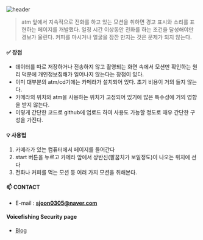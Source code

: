 ![header](https://capsule-render.vercel.app/api?type=shark&color=F08080&section=header&text=Voicefishing%20Security&Color=A0522D&fontSize=40)

> atm 앞에서 지속적으로 전화를 하고 있는 모션을 취하면 경고 표시와 소리를 표현하는 페이지를 개발했다.
일정 시간 이상동안 전화를 하는 조건을 달성해야만 경보가 울린다. 커피를 마시거나 얼굴을 잠깐 만지는 것은 문제가 되지 않는다.

#### ✅ 장점
- 데이터를 따로 저장하거나 전송하지 않고 촬영되는 화면 속에서 모션만 확인하는 원리 덕분에 개인정보침해가 일어나지 않는다는 장점이 있다.
- 이미 대부분의 atm/cd기에는 카메라가 설치되어 있다. 초기 비용이 거의 들지 않는다.
- 카메라의 위치와 atm을 사용하는 위치가 고정되어 있기에 많은 특수성에 거의 영향을 받지 않는다.
- 이렇게 간단한 코드로 github에 업로드 하여 사용도 가능할 정도로 매우 간단한 구성을 가진다.

#### 💡 사용법
1. 카메라가 있는 컴퓨터에서 페이지를 들어간다
2. start 버튼을 누르고 카메라 앞에서 상반신(팔꿈치가 보일정도)이 나오는 위치에 선다
3. 전화나 커피를 먹는 모션 등 여러 가지 모션을 취해본다.

#### 📫 CONTACT
- E-mail : **sjoon0305@naver.com**

#### Voicefishing Security page
- [Blog](https://sjoon0305.github.io/voicefishing/)
